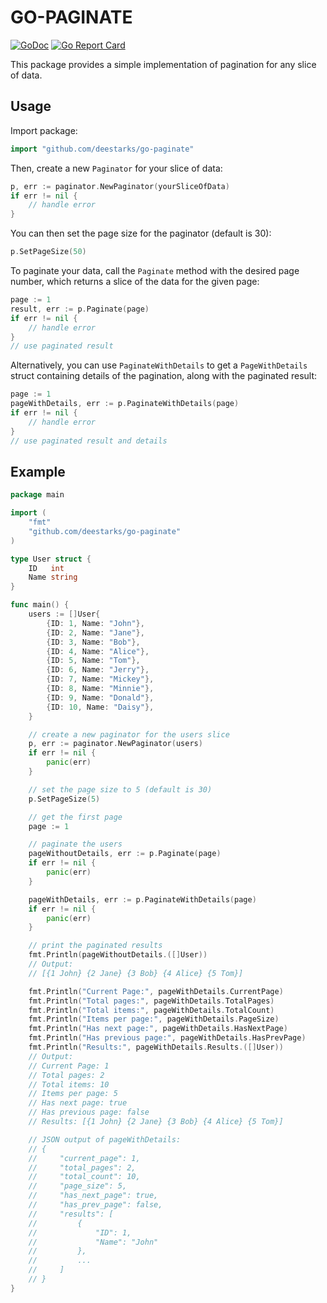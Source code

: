 # GO-PAGINATE
    
[![GoDoc](https://godoc.org/github.com/deestarks/go-paginate?status.svg)](https://godoc.org/github.com/deestarks/go-paginate)
[![Go Report Card](https://goreportcard.com/badge/github.com/deestarks/go-paginate)](https://goreportcard.com/report/github.com/deestarks/go-paginate)

This package provides a simple implementation of pagination for any slice of data.

## Usage
Import package:
```go
import "github.com/deestarks/go-paginate"
```

Then, create a new `Paginator` for your slice of data:
```go
p, err := paginator.NewPaginator(yourSliceOfData)
if err != nil {
    // handle error
}
```

You can then set the page size for the paginator (default is 30):
```go
p.SetPageSize(50)
```

To paginate your data, call the `Paginate` method with the desired page number, which returns a slice of the data for the given page:
```go
page := 1
result, err := p.Paginate(page)
if err != nil {
    // handle error
}
// use paginated result
```

Alternatively, you can use `PaginateWithDetails` to get a `PageWithDetails` struct containing details of the pagination, along with the paginated result:
```go
page := 1
pageWithDetails, err := p.PaginateWithDetails(page)
if err != nil {
    // handle error
}
// use paginated result and details
```

## Example
```go
package main

import (
    "fmt"
    "github.com/deestarks/go-paginate"
)

type User struct {
    ID   int
    Name string
}

func main() {
    users := []User{
        {ID: 1, Name: "John"},
        {ID: 2, Name: "Jane"},
        {ID: 3, Name: "Bob"},
        {ID: 4, Name: "Alice"},
        {ID: 5, Name: "Tom"},
        {ID: 6, Name: "Jerry"},
        {ID: 7, Name: "Mickey"},
        {ID: 8, Name: "Minnie"},
        {ID: 9, Name: "Donald"},
        {ID: 10, Name: "Daisy"},
    }

    // create a new paginator for the users slice
    p, err := paginator.NewPaginator(users)
    if err != nil {
        panic(err)
    }

    // set the page size to 5 (default is 30)
    p.SetPageSize(5)

    // get the first page
    page := 1

    // paginate the users
    pageWithoutDetails, err := p.Paginate(page)
    if err != nil {
        panic(err)
    }

    pageWithDetails, err := p.PaginateWithDetails(page)
    if err != nil {
        panic(err)
    }

    // print the paginated results
    fmt.Println(pageWithoutDetails.([]User))
    // Output:
    // [{1 John} {2 Jane} {3 Bob} {4 Alice} {5 Tom}]

    fmt.Println("Current Page:", pageWithDetails.CurrentPage)
    fmt.Println("Total pages:", pageWithDetails.TotalPages)
    fmt.Println("Total items:", pageWithDetails.TotalCount)
    fmt.Println("Items per page:", pageWithDetails.PageSize)
    fmt.Println("Has next page:", pageWithDetails.HasNextPage)
    fmt.Println("Has previous page:", pageWithDetails.HasPrevPage)
    fmt.Println("Results:", pageWithDetails.Results.([]User))
    // Output:
    // Current Page: 1
    // Total pages: 2
    // Total items: 10
    // Items per page: 5
    // Has next page: true
    // Has previous page: false
    // Results: [{1 John} {2 Jane} {3 Bob} {4 Alice} {5 Tom}]

    // JSON output of pageWithDetails:
    // {
    //     "current_page": 1,
    //     "total_pages": 2,
    //     "total_count": 10,
    //     "page_size": 5,
    //     "has_next_page": true,
    //     "has_prev_page": false,
    //     "results": [
    //         {
    //             "ID": 1,
    //             "Name": "John"
    //         },
    //         ...
    //     ]
    // }
}
```
